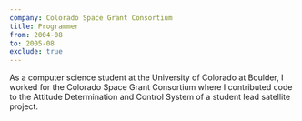 ```yaml
---
company: Colorado Space Grant Consortium
title: Programmer
from: 2004-08
to: 2005-08
exclude: true
---
```


As a computer science student at the University of Colorado at Boulder, I worked for the Colorado Space Grant Consortium where I contributed code to the Attitude Determination and Control System of a student lead satellite project.